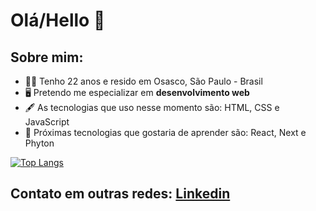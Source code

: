 # Olá/Hello :raised_back_of_hand:

## Sobre mim:
- 👩‍🦰 Tenho 22 anos e resido em Osasco, São Paulo - Brasil
- 🖥️ Pretendo me especializar em **desenvolvimento web**
- 🖋️ As tecnologias que uso nesse momento são: HTML, CSS e JavaScript
- 📆 Próximas tecnologias que gostaria de aprender são: React, Next e Phyton


[![Top Langs](https://github-readme-stats.vercel.app/api/top-langs/?username=tiozzogabi)](https://github.com/tiozzogabi/github-readme-stats)


## Contato em outras redes: [Linkedin](https://www.linkedin.com/in/gabrielle-tiozzo/)

